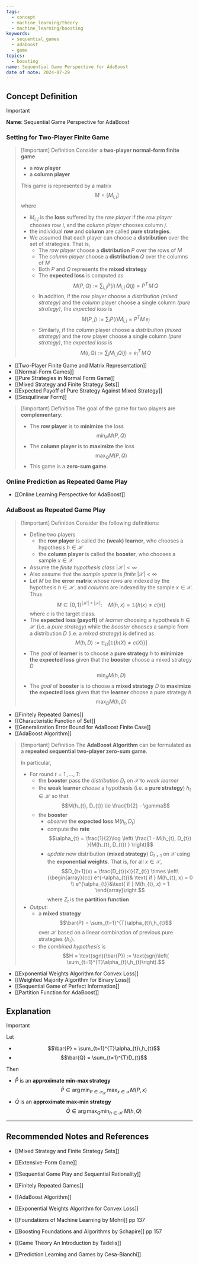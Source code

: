 ```yaml
---
tags:
  - concept
  - machine_learning/theory
  - machine_learning/boosting
keywords:
  - sequential_games
  - adaboost
  - game
topics:
  - boosting
name: Sequential Game Perspective for AdaBoost
date of note: 2024-07-29
---
```


## Concept Definition

>[!important]
>**Name**: Sequential Game Perspective for AdaBoost

### Setting for Two-Player Finite Game

>[!important] Definition
>Consider a **two-player normal-form finite game** 
>- a **row player**
>- a **column player**
>
>This game is represented by a matrix $$M = [M_{i,j}]$$
>where 
>- $M_{i,j}$ is the **loss** suffered by the *row player* if the *row player* chooses row $i$, and the *column player* chooses column $j$. 
>- the individual **row** and **column** are called **pure strategies**.
>- We assumed that each player can choose a **distribution** over the set of strategies. That is,
>	- The *row player* choose a **distribution** $P$ over the rows of $M$
>	- The *column player* choose a **distribution** $Q$ over the columns of $M$
>	- Both $P$ and $Q$ represents the **mixed strategy** 
>	- The **expected loss** is computed as $$M(P, Q) := \sum_{i,j}P(i)\,M_{i,j}\,Q(j) = P^{T}\,M\,Q$$
>	- In addition, if the *row* player choose a *distribution (mixed strategy)* and the *column* player choose a single column *(pure strategy)*, the *expected loss* is $$M(P, j) := \sum_{i}P(i)M_{i,j}= P^{T}M\,e_{j}$$ 
>	- Similarly, if the *column* player choose a *distribution (mixed strategy)* and the row player choose a single column *(pure strategy)*, the *expected loss* is $$M(i, Q) := \sum_{j}M_{i,j}Q(j) = e_{i}^T\,M\,Q$$
>  
>  


- [[Two-Player Finite Game and Matrix Representation]]
- [[Normal-Form Games]]
- [[Pure Strategies in Normal Form Game]]
- [[Mixed Strategy and Finite Strategy Sets]]
- [[Expected Payoff of Pure Strategy Against Mixed Strategy]]
- [[Sesquilinear Form]]

>[!important] Definition
>The goal of the game for two players are **complementary**:
>- The **row player** is to **minimize** the loss $$\min_{P}M(P, Q)$$
>- The **column player** is to **maximize** the loss $$\max_{Q}M(P, Q)$$
>- This game is a **zero-sum game**.

### Online Prediction as Repeated Game Play

- [[Online Learning Perspective for AdaBoost]]


### AdaBoost as Repeated Game Play

>[!important] Definition
>Consider the following definitions:
>- Define two players
>	- the **row player** is called the **(weak) learner**, who chooses a hypothesis $h\in \mathcal{H}$
>	- the **column player** is called the **booster**, who chooses a sample $x\in \mathcal{X}$
>- Assume the *finite hypothesis class* $|\mathcal{H}| < \infty$
>- Also assume that the *sample space* is *finite* $|\mathcal{X}| < \infty$
>- Let $M$ be the **error matrix** whose *rows* are indexed by the hypothesis $h\in \mathcal{H}$, and *columns* are indexed by the sample $x\in \mathcal{X}$. Thus $$M\in \{ 0 ,1 \}^{|\mathcal{H}| \times |\mathcal{X}|}: \quad M(h, x) = \mathbb{1}\{ h(x) \neq c(x) \}$$ where $c$ is the target class.
>- The **expected loss (payoff)** of *learner* choosing a hypothesis $h\in \mathcal{H}$ (i.e. a *pure strategy*) while the *booster* chooses a sample from a distribution $D$ (i.e. a *mixed strategy*) is defined as $$M(h, D) := \mathbb{E}_{D}\left[  \mathbb{1}\{ h(X) \neq c(X) \} \right]$$
>- The *goal* of **learner** is to choose a **pure strategy** $h$ to **minimize the expected loss** given that the **booster** choose a mixed strategy $D$ $$\min_{h}M(h, D)$$
>- The *goal* of **booster** is to choose a **mixed strategy** $D$ to **maximize the expected loss** given that the **learner** choose a pure strategy $h$ $$\max_{D}M(h, D)$$

- [[Finitely Repeated Games]]
- [[Characteristic Function of Set]]
- [[Generalization Error Bound for AdaBoost Finite Case]]
- [[AdaBoost Algorithm]]

>[!important] Definition
>The **AdaBoost Algorithm** can be formulated as a **repeated sequential two-player zero-sum game**. 
>
>In particular, 
>- For round $t= 1\,{,}\ldots{,}\,T$:
>	- the **booster** pass the *distribution* $D_{t}$ on $\mathcal{X}$ to *weak learner*
>	- the **weak learner** *choose* a hypothesis (i.e. a **pure strategy**) $h_{t}\in \mathcal{H}$ so that $$M(h_{t}, D_{t}) \le \frac{1}{2} - \gamma$$
>	- the **booster** 
>		- *observe* the **expected loss** $M(h_{t}, D_{t})$
>		- compute the **rate** $$\alpha_{t} = \frac{1}{2}\log \left( \frac{1 - M(h_{t}, D_{t}) }{M(h_{t}, D_{t}) } \right)$$
>		- *update* new distribution (**mixed strategy**) $D_{t+1}$ on $\mathcal{X}$ using the **exponential weights**. That is, for all $x\in \mathcal{X}$, $$D_{t+1}(x) = \frac{D_{t}(x)}{Z_{t}} \times \left\{\begin{array}{cc} e^{-\alpha_{t}}& \text{ if } M(h_{t}, x) = 0 \\ e^{\alpha_{t}}&\text{ if } M(h_{t}, x) = 1 \end{array}\right.$$ where $Z_{t}$ is the **partition function**
>- *Output*: 
>	- a **mixed strategy** $$\bar{P} = \sum_{t=1}^{T}\alpha_{t}\,h_{t}$$ over $\mathcal{H}$ based on a linear combination of previous pure strategies $\{ h_{t} \}$. 
>	- the *combined hypothesis* is  $$H = \text{sgn}(\bar{P}) := \text{sgn}\left(  \sum_{t=1}^{T}\alpha_{t}\,h_{t}\right).$$

- [[Exponential Weights Algorithm for Convex Loss]]
- [[Weighted Majority Algorithm for Binary Loss]]
- [[Sequential Game of Perfect Information]]
- [[Partition Function for AdaBoost]]

## Explanation

>[!important]
>Let 
>- $$\bar{P} = \sum_{t=1}^{T}\alpha_{t}\,h_{t}$$
>- $$\bar{Q} = \sum_{t=1}^{T}D_{t}$$
>  
>Then 
>- $\bar{P}$ is an **approximate min-max strategy** $$\bar{P} \in \arg\min_{P\in \mathscr{P}_{\mathcal{H}}}\,\max_{x\in \mathcal{X}}M(P, x)$$  
>- $\bar{Q}$ is an  **approximate max-min strategy** $$\bar{Q} \in \arg\max_{Q} \min_{h\in \mathcal{H}}\,M(h, Q)$$  






-----------
##  Recommended Notes and References



- [[Mixed Strategy and Finite Strategy Sets]]
- [[Extensive-Form Game]]
- [[Sequential Game Play and Sequential Rationality]]
- [[Finitely Repeated Games]]


- [[AdaBoost Algorithm]]

- [[Exponential Weights Algorithm for Convex Loss]]


- [[Foundations of Machine Learning by Mohri]] pp 137
- [[Boosting Foundations and Algorithms by Schapire]]  pp 157
- [[Game Theory An Introduction by Tadelis]]
- [[Prediction Learning and Games by Cesa-Bianchi]]